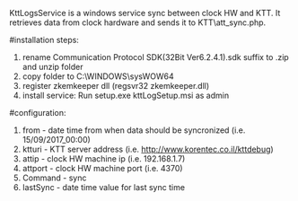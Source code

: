 KttLogsService is a windows service sync between clock HW and KTT.
It retrieves data from clock hardware and sends it to KTT\att_sync.php.

#installation steps:

1. rename Communication Protocol SDK(32Bit Ver6.2.4.1).sdk suffix to .zip and unzip folder
2. copy folder to C:\WINDOWS\sysWOW64
3. register zkemkeeper dll (regsvr32 zkemkeeper.dll)
4. install service: Run setup.exe kttLogSetup.msi as admin

#configuration:

1. from - date time from when data should be syncronized (i.e. 15/09/2017_00:00)
2. ktturi - KTT server address (i.e. http://www.korentec.co.il/kttdebug)
3. attip - clock HW machine ip (i.e. 192.168.1.7)
4. attport - clock HW machine port (i.e. 4370)
5. Command - sync
6. lastSync - date time value for last sync time

